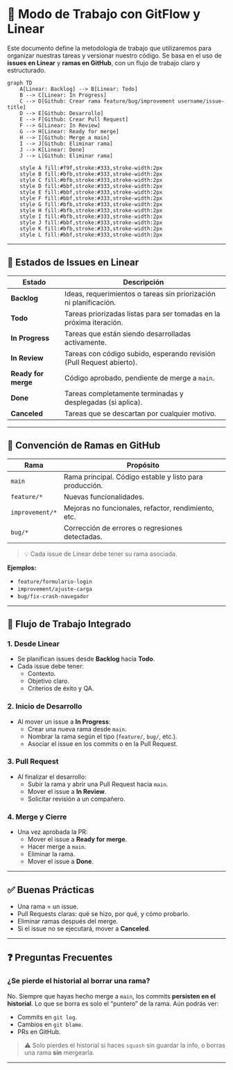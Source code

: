 # 🧭 Modo de Trabajo con GitFlow y Linear

Este documento define la metodología de trabajo que utilizaremos para organizar nuestras tareas y versionar nuestro código. Se basa en el uso de **issues en Linear** y **ramas en GitHub**, con un flujo de trabajo claro y estructurado.

```mermaid
graph TD
    A[Linear: Backlog] --> B[Linear: Todo]
    B --> C[Linear: In Progress]
    C --> D[Github: Crear rama feature/bug/improvement username/issue-title]
    D --> E[Github: Desarrollo]
    E --> F[Github: Crear Pull Request]
    F --> G[Linear: In Review]
    G --> H[Linear: Ready for merge]
    H --> I[Github: Merge a main]
    I --> J[Github: Eliminar rama]
    J --> K[Linear: Done]
    J --> L[Github: Eliminar rama]
    
    style A fill:#f9f,stroke:#333,stroke-width:2px
    style B fill:#bfb,stroke:#333,stroke-width:2px
    style C fill:#bfb,stroke:#333,stroke-width:2px
    style D fill:#bbf,stroke:#333,stroke-width:2px
    style E fill:#bbf,stroke:#333,stroke-width:2px
    style F fill:#bbf,stroke:#333,stroke-width:2px
    style G fill:#bfb,stroke:#333,stroke-width:2px
    style H fill:#bfb,stroke:#333,stroke-width:2px
    style I fill:#bfb,stroke:#333,stroke-width:2px
    style J fill:#bbf,stroke:#333,stroke-width:2px
    style K fill:#bfb,stroke:#333,stroke-width:2px
    style L fill:#bbf,stroke:#333,stroke-width:2px
```

---

## 📌 Estados de Issues en Linear

| Estado              | Descripción                                                                 |
|---------------------|-----------------------------------------------------------------------------|
| **Backlog**         | Ideas, requerimientos o tareas sin priorización ni planificación.           |
| **Todo**            | Tareas priorizadas listas para ser tomadas en la próxima iteración.         |
| **In Progress**     | Tareas que están siendo desarrolladas activamente.                          |
| **In Review**       | Tareas con código subido, esperando revisión (Pull Request abierto).        |
| **Ready for merge** | Código aprobado, pendiente de merge a `main`.                               |
| **Done**            | Tareas completamente terminadas y desplegadas (si aplica).                  |
| **Canceled**        | Tareas que se descartan por cualquier motivo.                               |

---

## 🌱 Convención de Ramas en GitHub

| Rama              | Propósito                                                   |
|-------------------|-------------------------------------------------------------|
| `main`            | Rama principal. Código estable y listo para producción.     |
| `feature/*`       | Nuevas funcionalidades.                                     |
| `improvement/*`   | Mejoras no funcionales, refactor, rendimiento, etc.         |
| `bug/*`           | Corrección de errores o regresiones detectadas.             |

> 💡 Cada issue de Linear debe tener su rama asociada.

**Ejemplos:**
- `feature/formulario-login`
- `improvement/ajuste-carga`
- `bug/fix-crash-navegador`

---

## 🔁 Flujo de Trabajo Integrado

### 1. Desde Linear
- Se planifican issues desde **Backlog** hacia **Todo**.
- Cada issue debe tener:
  - Contexto.
  - Objetivo claro.
  - Criterios de éxito y QA.

### 2. Inicio de Desarrollo
- Al mover un issue a **In Progress**:
  - Crear una nueva rama desde `main`.
  - Nombrar la rama según el tipo (`feature/`, `bug/`, etc.).
  - Asociar el issue en los commits o en la Pull Request.

### 3. Pull Request
- Al finalizar el desarrollo:
  - Subir la rama y abrir una Pull Request hacia `main`.
  - Mover el issue a **In Review**.
  - Solicitar revisión a un compañero.

### 4. Merge y Cierre
- Una vez aprobada la PR:
  - Mover el issue a **Ready for merge**.
  - Hacer merge a `main`.
  - Eliminar la rama.
  - Mover el issue a **Done**.

---

## ✅ Buenas Prácticas

- Una rama = un issue.
- Pull Requests claras: qué se hizo, por qué, y cómo probarlo.
- Eliminar ramas después del merge.
- Si el issue no se ejecutará, mover a **Canceled**.

---

## ❓ Preguntas Frecuentes

### ¿Se pierde el historial al borrar una rama?
No. Siempre que hayas hecho merge a `main`, los commits **persisten en el historial**. Lo que se borra es solo el “puntero” de la rama. Aún podrás ver:

- Commits en `git log`.
- Cambios en `git blame`.
- PRs en GitHub.

> ⚠️ Solo pierdes el historial si haces `squash` sin guardar la info, o borras una rama **sin** mergearla.

---
